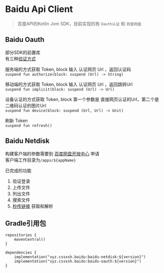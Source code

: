 # Baidu Api Client

> 百度API的Kotlin Jvm SDK，目前实现的有 `Oauth认证` 和 `百度网盘`

## Baidu Oauth

部分SDK的前置库  
有三种[验证方式](https://developer.baidu.com/wiki/index.php?title=docs/oauth/application)

服务端的方式获取 Token, block 输入 认证网页 Url ，返回认证码  
`suspend fun authorize(block: suspend (Url) -> String)`

移动端的方式获取 Token, block 输入 认证网页 Url ，返回跳转Url  
`suspend fun implicit(block: suspend (Url) -> Url)`

设备认证的方式获取 Token, block 第一个参数是 直接网页认证的Url，第二个是 二维码认证的图片Url  
`suspend fun device(block: suspend (Url, Url) -> Unit)`

刷新 Token  
`suspend fun refresh()`

## Baidu Netdisk

构建客户端的参数需要到 [百度网盘开放中心](https://pan.baidu.com/union/apply) 申请  
客户端工作目录为`/apps/${appName}`

已完成的功能

1. 验证登录
1. 上传文件
1. 列出文件
1. 搜索文件
1. [秒传链接](https://zhuanlan.zhihu.com/p/356900770) 获取和解析

## Gradle引用包

```
repositories {
    mavenCentral()
}

dependencies {
    implementation("xyz.cssxsh.baidu:baidu-netdisk:${version}")
    implementation("xyz.cssxsh.baidu:baidu-oauth:${version}")
}
```